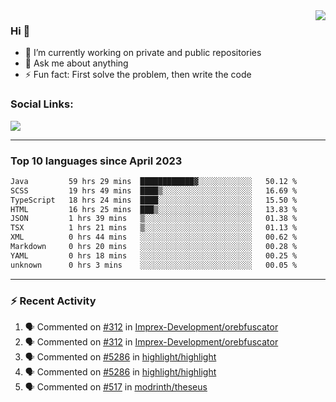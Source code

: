 <!--
<a href="https://wuffy.eu">
  <img align="right" src="https://github.com/ngloader/ngloader/blob/devcard/devcard.png" height="410" width="300" alt="NgLoader's Dev Card"/>
</a>
-->

<a href="https://wuffy.eu">
  <img align="right" src="https://github-readme-stats.vercel.app/api?username=ngloader&count_private=true&include_all_commits=true&show_icons=true&theme=dracula" />
</a>

### Hi 👋
- 🔭 I’m currently working on private and public repositories
- 💬 Ask me about anything
- ⚡ Fun fact: First solve the problem, then write the code

### Social Links:
<a href="https://discord.gg/jUtRU5Q">
  <img src="https://dcbadge.vercel.app/api/shield/128286216708685824?style=flat&theme=clean&compact=true" />
</a>

<!--
---

<div>
  <img src="https://github-readme-stats.vercel.app/api/wakatime?username=NgLoader&api_domain=wakapi.wuffy.dev&bg_color=282a36&title_color=ff6e96&icon_color=2F855A&text_color=ffffff&custom_title=Week%20Stats&layout=compact" />
</div>

---

<div>
  <img height="170" align="left" src="https://github-readme-stats.vercel.app/api?username=ngloader&count_private=true&include_all_commits=true&show_icons=true&theme=dracula" />
  <img src="https://github-readme-stats.vercel.app/api/top-langs/?username=ngloader&layout=compact&theme=dracula" />
</div>

---

<a href="https://github.com/ryo-ma/github-profile-trophy">
  <img width=800 src="https://github-profile-trophy.vercel.app/?username=ngloader&column=8&theme=dracula&no-frame=true"/>
</a>
-->

---

### Top 10 languages since April 2023

<!--START_SECTION:waka-->

```txt
Java         59 hrs 29 mins  ████████████▓░░░░░░░░░░░░   50.12 %
SCSS         19 hrs 49 mins  ████▒░░░░░░░░░░░░░░░░░░░░   16.69 %
TypeScript   18 hrs 24 mins  ████░░░░░░░░░░░░░░░░░░░░░   15.50 %
HTML         16 hrs 25 mins  ███▒░░░░░░░░░░░░░░░░░░░░░   13.83 %
JSON         1 hrs 39 mins   ▒░░░░░░░░░░░░░░░░░░░░░░░░   01.38 %
TSX          1 hrs 21 mins   ▒░░░░░░░░░░░░░░░░░░░░░░░░   01.13 %
XML          0 hrs 44 mins   ░░░░░░░░░░░░░░░░░░░░░░░░░   00.62 %
Markdown     0 hrs 20 mins   ░░░░░░░░░░░░░░░░░░░░░░░░░   00.28 %
YAML         0 hrs 18 mins   ░░░░░░░░░░░░░░░░░░░░░░░░░   00.25 %
unknown      0 hrs 3 mins    ░░░░░░░░░░░░░░░░░░░░░░░░░   00.05 %
```

<!--END_SECTION:waka-->

---

### :zap: Recent Activity
<!--START_SECTION:activity-->
1. 🗣 Commented on [#312](https://github.com/Imprex-Development/orebfuscator/issues/312#issuecomment-1693534922) in [Imprex-Development/orebfuscator](https://github.com/Imprex-Development/orebfuscator)
2. 🗣 Commented on [#312](https://github.com/Imprex-Development/orebfuscator/issues/312#issuecomment-1692047105) in [Imprex-Development/orebfuscator](https://github.com/Imprex-Development/orebfuscator)
3. 🗣 Commented on [#5286](https://github.com/highlight/highlight/pull/5286#issuecomment-1690624537) in [highlight/highlight](https://github.com/highlight/highlight)
4. 🗣 Commented on [#5286](https://github.com/highlight/highlight/pull/5286#issuecomment-1682811575) in [highlight/highlight](https://github.com/highlight/highlight)
5. 🗣 Commented on [#517](https://github.com/modrinth/theseus/issues/517#issuecomment-1676043730) in [modrinth/theseus](https://github.com/modrinth/theseus)
<!--END_SECTION:activity-->

